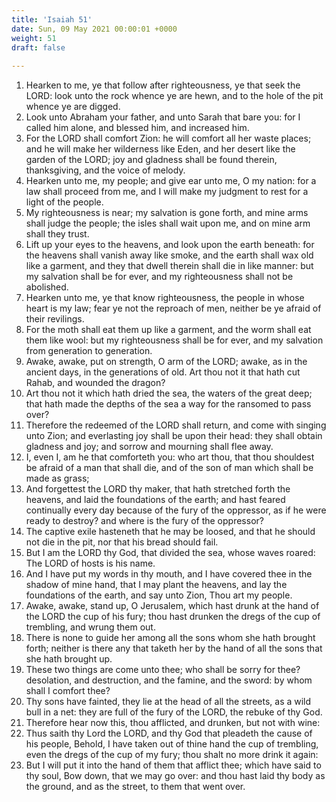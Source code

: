 ```yaml
---
title: 'Isaiah 51'
date: Sun, 09 May 2021 00:00:01 +0000
weight: 51
draft: false
  
---
```


1. Hearken to me, ye that follow after righteousness, ye that seek the LORD: look unto the rock whence ye are hewn, and to the hole of the pit whence ye are digged.
2. Look unto Abraham your father, and unto Sarah that bare you: for I called him alone, and blessed him, and increased him.
3. For the LORD shall comfort Zion: he will comfort all her waste places; and he will make her wilderness like Eden, and her desert like the garden of the LORD; joy and gladness shall be found therein, thanksgiving, and the voice of melody.
4. Hearken unto me, my people; and give ear unto me, O my nation: for a law shall proceed from me, and I will make my judgment to rest for a light of the people.
5. My righteousness is near; my salvation is gone forth, and mine arms shall judge the people; the isles shall wait upon me, and on mine arm shall they trust.
6. Lift up your eyes to the heavens, and look upon the earth beneath: for the heavens shall vanish away like smoke, and the earth shall wax old like a garment, and they that dwell therein shall die in like manner: but my salvation shall be for ever, and my righteousness shall not be abolished.
7. Hearken unto me, ye that know righteousness, the people in whose heart is my law; fear ye not the reproach of men, neither be ye afraid of their revilings.
8. For the moth shall eat them up like a garment, and the worm shall eat them like wool: but my righteousness shall be for ever, and my salvation from generation to generation.
9. Awake, awake, put on strength, O arm of the LORD; awake, as in the ancient days, in the generations of old. Art thou not it that hath cut Rahab, and wounded the dragon?
10. Art thou not it which hath dried the sea, the waters of the great deep; that hath made the depths of the sea a way for the ransomed to pass over?
11. Therefore the redeemed of the LORD shall return, and come with singing unto Zion; and everlasting joy shall be upon their head: they shall obtain gladness and joy; and sorrow and mourning shall flee away.
12. I, even I, am he that comforteth you: who art thou, that thou shouldest be afraid of a man that shall die, and of the son of man which shall be made as grass;
13. And forgettest the LORD thy maker, that hath stretched forth the heavens, and laid the foundations of the earth; and hast feared continually every day because of the fury of the oppressor, as if he were ready to destroy? and where is the fury of the oppressor?
14. The captive exile hasteneth that he may be loosed, and that he should not die in the pit, nor that his bread should fail.
15. But I am the LORD thy God, that divided the sea, whose waves roared: The LORD of hosts is his name.
16. And I have put my words in thy mouth, and I have covered thee in the shadow of mine hand, that I may plant the heavens, and lay the foundations of the earth, and say unto Zion, Thou art my people.
17. Awake, awake, stand up, O Jerusalem, which hast drunk at the hand of the LORD the cup of his fury; thou hast drunken the dregs of the cup of trembling, and wrung them out.
18. There is none to guide her among all the sons whom she hath brought forth; neither is there any that taketh her by the hand of all the sons that she hath brought up.
19. These two things are come unto thee; who shall be sorry for thee? desolation, and destruction, and the famine, and the sword: by whom shall I comfort thee?
20. Thy sons have fainted, they lie at the head of all the streets, as a wild bull in a net: they are full of the fury of the LORD, the rebuke of thy God.
21. Therefore hear now this, thou afflicted, and drunken, but not with wine:
22. Thus saith thy Lord the LORD, and thy God that pleadeth the cause of his people, Behold, I have taken out of thine hand the cup of trembling, even the dregs of the cup of my fury; thou shalt no more drink it again:
23. But I will put it into the hand of them that afflict thee; which have said to thy soul, Bow down, that we may go over: and thou hast laid thy body as the ground, and as the street, to them that went over.

